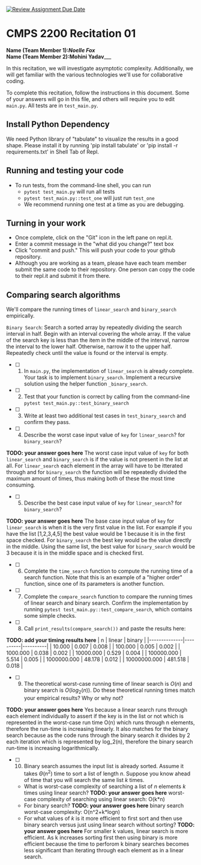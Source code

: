[![Review Assignment Due Date](https://classroom.github.com/assets/deadline-readme-button-22041afd0340ce965d47ae6ef1cefeee28c7c493a6346c4f15d667ab976d596c.svg)](https://classroom.github.com/a/tqM-lrvp)
# CMPS 2200  Recitation 01

**Name (Team Member 1):**_____Noelle Fox_____  
**Name (Team Member 2):**____Mohini Yadav_______

In this recitation, we will investigate asymptotic complexity. Additionally, we will get familiar with the various technologies we'll use for collaborative coding.

To complete this recitation, follow the instructions in this document. Some of your answers will go in this file, and others will require you to edit `main.py`. All tests are in `test_main.py`.

## Install Python Dependency

We need Python library of "tabulate" to visualize the results in a good shape. Please install it by running 'pip install tabulate' or 'pip install -r requirements.txt' in Shell Tab of Repl.  

## Running and testing your code

- To run tests, from the command-line shell, you can run
  + `pytest test_main.py` will run all tests
  + `pytest test_main.py::test_one` will just run `test_one`
  + We recommend running one test at a time as you are debugging.

## Turning in your work

- Once complete, click on the "Git" icon in the left pane on repl.it.
- Enter a commit message in the "what did you change?" text box
- Click "commit and push." This will push your code to your github repository.
- Although you are working as a team, please have each team member submit the same code to their repository. One person can copy the code to their repl.it and submit it from there.

## Comparing search algorithms

We'll compare the running times of `linear_search` and `binary_search` empirically.

`Binary Search`: Search a sorted array by repeatedly dividing the search interval in half. Begin with an interval covering the whole array. If the value of the search key is less than the item in the middle of the interval, narrow the interval to the lower half. Otherwise, narrow it to the upper half. Repeatedly check until the value is found or the interval is empty.

- [ ] 1. In `main.py`, the implementation of `linear_search` is already complete. Your task is to implement `binary_search`. Implement a recursive solution using the helper function `_binary_search`. 

- [ ] 2. Test that your function is correct by calling from the command-line `pytest test_main.py::test_binary_search`

- [ ] 3. Write at least two additional test cases in `test_binary_search` and confirm they pass.

- [ ] 4. Describe the worst case input value of `key` for `linear_search`? for `binary_search`? 

**TODO: your answer goes here** The worst case input value of `key` for both `linear_search` and `binary_search` is if the value is not present in the list at all. For `linear_search` each element in the array will have to be itterated through and for `binary_search` the function will be repeatedly divided the maximum amount of times, thus making both of these the most time consuming. 

- [ ] 5. Describe the best case input value of `key` for `linear_search`? for `binary_search`? 

**TODO: your answer goes here** The base case input value of `key` for `linear_search` is when it is the very first value in the list. For example if you have the list [1,2,3,4,5] the best value would be 1 because it is in the first space checked. For `binary_search` the best key would be the value directly in the middle. Using the same list, the best value for `binary_search` would be 3 because it is in the middle space and is checked first.

- [ ] 6. Complete the `time_search` function to compute the running time of a search function. Note that this is an example of a "higher order" function, since one of its parameters is another function.

- [ ] 7. Complete the `compare_search` function to compare the running times of linear search and binary search. Confirm the implementation by running `pytest test_main.py::test_compare_search`, which contains some simple checks.

- [ ] 8. Call `print_results(compare_search())` and paste the results here:

**TODO: add your timing results here**
|            n |   linear |   binary |
|--------------|----------|----------|
|       10.000 |    0.007 |    0.008 |
|      100.000 |    0.005 |    0.002 |
|     1000.000 |    0.038 |    0.002 |
|    10000.000 |    0.529 |    0.004 |
|   100000.000 |    5.514 |    0.005 |
|  1000000.000 |   48.178 |    0.012 |
| 10000000.000 |  481.518 |    0.018 |

- [ ] 9. The theoretical worst-case running time of linear search is $O(n)$ and binary search is $O(log_2(n))$. Do these theoretical running times match your empirical results? Why or why not?

**TODO: your answer goes here** Yes because a linear search runs through each element individually to assert if the key is in the list or not which is represented in the worst-case run time O(n) which runs through n elements, therefore the run-time is increasing linearly. It also matches for the binary search because as the code runs through the binary search it divides by 2 each iteration which is represented by log_2(n), therefore the binary search run-time is increasing logarithmically.   

- [ ] 10. Binary search assumes the input list is already sorted. Assume it takes $\Theta(n^2)$ time to sort a list of length $n$. Suppose you know ahead of time that you will search the same list $k$ times. 
  + What is worst-case complexity of searching a list of $n$ elements $k$ times using linear search? **TODO: your answer goes here** worst-case complexity of searching using linear search: O(k*n)
  + For binary search? **TODO: your answer goes here** binary search worst-case complexity: O(n^2+k*logn)
  + For what values of $k$ is it more efficient to first sort and then use binary search versus just using linear search without sorting? **TODO: your answer goes here** For smaller k values, linear search is more efficient. As k increases sorting first then using binary is more efficient because the time to perforom k binary searches becomes less significant than iterating through each element as in a linear search.
